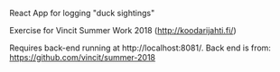 React App for logging "duck sightings"

Exercise for Vincit Summer Work 2018
 (http://koodarijahti.fi/)


Requires back-end running at http://localhost:8081/.
 Back end is from:
https://github.com/vincit/summer-2018

